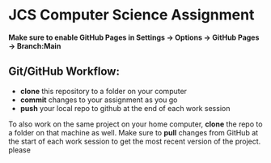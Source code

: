 # JCS Computer Science Assignment

**Make sure to enable GitHub Pages in Settings -> Options -> GitHub Pages -> Branch:Main**

## Git/GitHub Workflow:
* **clone** this repository to a folder on your computer
* **commit** changes to your assignment as you go
* **push** your local repo to github at the end of each work session

To also work on the same project on your home computer, **clone** the repo to a folder on that machine as well. 
Make sure to **pull** changes from GitHub at the start of each work session to get the most recent version of the project. please